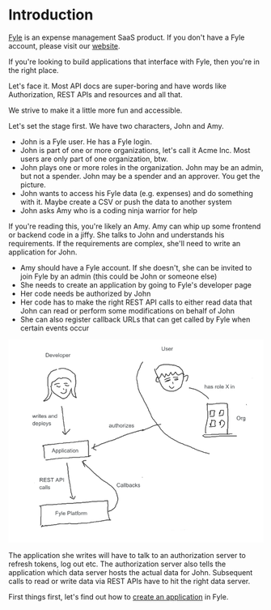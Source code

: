 # Introduction

[Fyle](https://www.fylehq.com) is an expense management SaaS product. If you don't have a Fyle account, please visit our [website](https://www.fylehq.com).

If you're looking to build applications that interface with Fyle, then you're in the right place.

Let's face it. Most API docs are super-boring and have words like Authorization, REST APIs and resources and all that.

We strive to make it a little more fun and accessible.

Let's set the stage first. We have two characters, John and Amy.

* John is a Fyle user. He has a Fyle login. 
* John is part of one or more organizations, let's call it Acme Inc. Most users are only part of one organization, btw.
* John plays one or more roles in the organization. John may be an admin, but not a spender. John may be a spender and an approver. You get the picture.
* John wants to access his Fyle data (e.g. expenses) and do something with it. Maybe create a CSV or push the data to another system
* John asks Amy who is a coding ninja warrior for help

If you're reading this, you're likely an Amy. Amy can whip up some frontend or backend code in a jiffy. She talks to John and understands his requirements. If the requirements are complex, she'll need to write an application for John.

* Amy should have a Fyle account. If she doesn't, she can be invited to join Fyle by an admin (this could be John or someone else)
* She needs to create an application by going to Fyle's developer page
* Her code needs be authorized by John
* Her code has to make the right REST API calls to either read data that John can read or perform some modifications on behalf of John
* She can also register callback URLs that can get called by Fyle when certain events occur

<!--
focus: false
-->
![The stage](../assets/images/overview/overview1.png)

The application she writes will have to talk to an authorization server to refresh tokens, log out etc. The authorization server also tells the application which data server hosts the actual data for John. Subsequent calls to read or write data via REST APIs have to hit the right data server.

First things first, let's find out how to [create an application](./concepts/application.md) in Fyle.